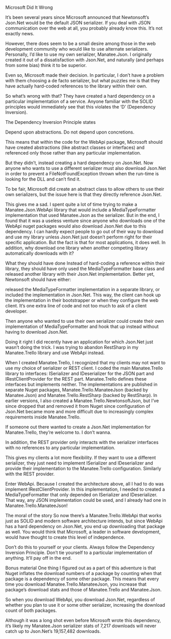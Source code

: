 Microsoft Did It Wrong

It’s been several years since Microsoft announced that Newtonsoft’s Json.Net would be the default JSON serializer. If you deal with JSON communication over the web at all, you probably already know this. It’s not exactly news.

However, there does seem to be a small desire among those in the web development community who would like to use alternate serializers. Personally, I’d like to use my own serializer, Manatee.Json. I originally created it out of a dissatisfaction with Json.Net, and naturally (and perhaps from some bias) think it to be superior.


Even so, Microsoft made their decision. In particular, I don’t have a problem with them choosing a de facto serializer, but what puzzles me is that they have actually hard-coded references to the library within their own.

So what’s wrong with that?
They have created a hard dependency on a particular implementation of a service. Anyone familiar with the SOLID principles would immediately see that this violates the ‘D’ (Dependency Inversion).

The Dependency Inversion Principle states

Depend upon abstractions. Do not depend upon concretions.

This means that within the code for the WebApi package, Microsoft should have created abstractions (like abstract classes or interfaces) and referenced only those rather than any particular implementation.

But they didn’t, instead creating a hard dependency on Json.Net. Now anyone who wants to use a different serializer must also download Json.Net in order to prevent a FileNotFoundException thrown when the run-time is looking for the DLL and can’t find it.

To be fair, Microsoft did create an abstract class to allow others to use their own serializers, but the issue here is that they directly reference Json.Net.

This gives me a sad. I spent quite a lot of time trying to make a Manatee.Json.WebApi library that would include a MediaTypeFormatter implementation that used Manatee.Json as the serializer. But in the end, I found that it was a useless venture since anyone who downloads one of the WebApi nuget packages would also download Json.Net due to this dependency. I can hardly expect people to go out of their way to download and use my library unless Json.Net just doesn’t perform right for their specific application. But the fact is that for most applications, it does well. In addition, why download one library when another competing library automatically downloads with it?

What they should have done
Instead of hard-coding a reference within their library, they should have only used the MediaTypeFormatter base class and released another library with their Json.Net implementation. Better yet, Newtonsoft should have either:

released the MediaTypeFormatter implementation in a separate library, or
included the implementation in Json.Net.
This way, the client can hook up the implementation in their bootstrapper or when they configure the web client. It’s one extra line of code and not too much to ask of a client developer.

Then anyone who wanted to use their own serializer could create their own implementation of MediaTypeFormatter and hook that up instead without having to download Json.Net.

Doing it right
I did recently have an application for which Json.Net just wasn’t doing the trick. I was trying to abandon RestSharp in my Manatee.Trello library and use WebApi instead.

When I created Manatee.Trello, I recognized that my clients may not want to use my choice of serializer or REST client. I coded the main Manatee.Trello library to interfaces: ISerializer and IDeserializer for the JSON part and IRestClientProvider for the REST part. Manatee.Trello defines these interfaces but implements neither. The implementations are published in separate Nuget packages, Manatee.Trello.ManateeJson (backed by Manatee.Json) and Manatee.Trello.RestSharp (backed by RestSharp). In earlier versions, I also created a Manatee.Trello.NewtonsoftJson, but I’ve since dropped that and removed it from Nuget since configuration of Json.Net became more and more difficult due to increasingly complex requirements inside Manatee.Trello.

If someone out there wanted to create a Json.Net implementation for Manatee.Trello, they’re welcome to. I don’t wanna.

In addition, the REST provider only interacts with the serializer interfaces with no references to any particular implementation.

This gives my clients a lot more flexibility. If they want to use a different serializer, they just need to implement ISerializer and IDeserializer and provide their implementation to the Manatee.Trello configuration. Similarly with the REST provider.

Enter WebApi. Because I created the architecture above, all I had to do was implement IRestClientProvider. In this implementation, I needed to created a MediaTypeFormatter that only depended on ISerializer and IDeserializer. That way, any JSON implementation could be used, and I already had one in Manatee.Trello.ManateeJson!

The moral of the story
So now there’s a Manatee.Trello.WebApi that works just as SOLID and modern software architecture intends, but since WebApi has a hard dependency on Json.Net, you end up downloading that package as well. You would think that Microsoft, a leader in software development, would have thought to create this level of independence.

Don’t do this to yourself or your clients. Always follow the Dependency Inversion Principle. Don’t tie yourself to a particular implementation of anything. It’ll pay off in the end.

Bonus material
One thing I figured out as a part of this adventure is that Nuget inflates the download numbers of a package by counting when that package is a dependency of some other package. This means that every time you download Manatee.Trello.ManateeJson, you increase that package’s download stats and those of Manatee.Trello and Manatee.Json.

So when you download WebApi, you download Json.Net, regardless of whether you plan to use it or some other serializer, increasing the download count of both packages.

Although it was a long shot even before Microsoft wrote this dependency, it’s likely my Manatee.Json serializer stats of 7,217 downloads will never catch up to Json.Net’s 19,157,482 downloads.